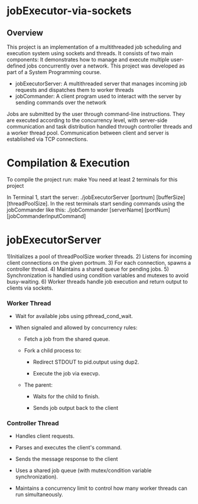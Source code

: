 # jobExecutor-via-sockets

## Overview
This project is an implementation of a multithreaded job scheduling and execution system using sockets and threads. It consists of two main components:
It demonstrates how to manage and execute multiple user-defined jobs concurrently over a network. This project was developed as part of a System Programming course.
* jobExecutorServer: A multithreaded server that manages incoming job requests and dispatches them to worker threads
* jobCommander: A client program used to interact with the server by sending commands over the network

Jobs are submitted by the user through command-line instructions. They are executed according to the concurrency level, with server-side communication and task distribution handled through controller threads and a worker thread pool. Communication between client and server is established via TCP connections.

# Compilation & Execution
To compile the project run: make
You need at least 2 terminals for this project

In Terminal 1, start the server: ./jobExecutorServer [portnum] [bufferSize] [threadPoolSize]. In the rest terminals start sending commands using the jobCommander like this: ./jobCommander [serverName] [portNum] [jobCommanderInputCommand] 

# jobExecutorServer
1)Initializes a pool of threadPoolSize worker threads. 2) Listens for incoming client connections on the given portnum. 3) For each connection, spawns a controller thread. 4) Maintains a shared queue for pending jobs. 5) Synchronization is handled using condition variables and mutexes to avoid busy-waiting. 6) Worker threads handle job execution and return output to clients via sockets.

### Worker Thread

* Wait for available jobs using pthread_cond_wait.

* When signaled and allowed by concurrency rules:

  * Fetch a job from the shared queue.

  * Fork a child process to:

    * Redirect STDOUT to pid.output using dup2.

    * Execute the job via execvp.

  * The parent:

    * Waits for the child to finish.

    * Sends job output back to the client

### Controller Thread
* Handles client requests.

* Parses and executes the client's command.

* Sends the message response to the client

* Uses a shared job queue (with mutex/condition variable synchronization).

* Maintains a concurrency limit to control how many worker threads can run simultaneously.

